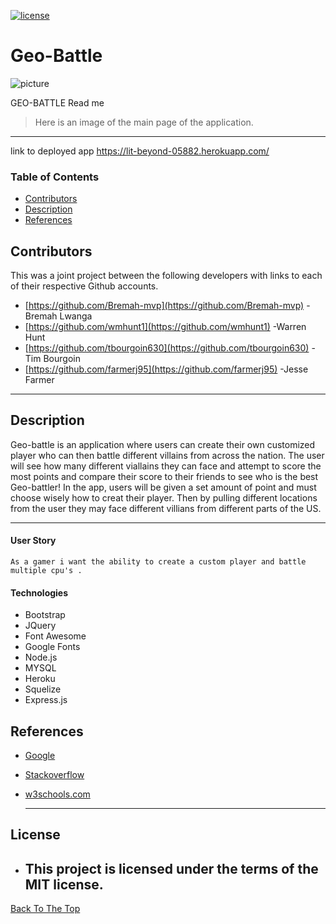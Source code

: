 [![license](https://img.shields.io/github/license/DAVFoundation/captain-n3m0.svg?style=flat-square)](https://github.com/DAVFoundation/captain-n3m0/blob/master/LICENSE)
# Geo-Battle

![picture](https://github.com/tbourgoin630/Geo-Battle/blob/master/app/public/assets/battle.png)

GEO-BATTLE Read me

> Here is an image of the main page of the application.
---

link to deployed app https://lit-beyond-05882.herokuapp.com/

### Table of Contents
-  [Contributors](#contributors)
-  [Description](#description)
-  [References](#references)
## Contributors
This was a joint project between the following developers with links to each of their respective Github accounts.

- [https://github.com/Bremah-mvp](https://github.com/Bremah-mvp) -Bremah Lwanga
- [https://github.com/wmhunt1](https://github.com/wmhunt1) -Warren Hunt
- [https://github.com/tbourgoin630](https://github.com/tbourgoin630) -Tim Bourgoin
- [https://github.com/farmerj95](https://github.com/farmerj95) -Jesse Farmer

---
## Description

Geo-battle is an application where users can create their own customized player who can then battle different villains from across the nation. The user will see how many different viallains they can face and attempt to score the most points and compare their score to their friends to see who is the best Geo-battler! In the app, users will be given a set amount of point and must choose wisely how to creat their player. Then by pulling different locations from the user they may face different villians from different parts of the US. 

---

#### User Story
```
As a gamer i want the ability to create a custom player and battle multiple cpu's .
```
#### Technologies
- Bootstrap
- JQuery
- Font Awesome
- Google Fonts
- Node.js
- MYSQL
- Heroku
- Squelize
- Express.js

## References
- [Google](https://www.google.com/search?rlz=1C1CHBF_enUS897US897&sxsrf=ALeKk02B1ruRG65iESFFq7rXg9ygTaf64A%3A1596668160045&ei=ADkrX-CnAvaoytMP55W7kAo&q=how+tall+is+a+goat&oq=how+tall+is+a+goat&gs_lcp=CgZwc3ktYWIQAzICCAAyAggAMgYIABAWEB4yBggAEBYQHjIGCAAQFhAeMgYIABAWEB4yBggAEBYQHjIGCAAQFhAeMgYIABAWEB4yBggAEBYQHjoECCMQJzoFCAAQkQI6CAguEMcBEKMCOgUIABCLAzoLCC4QxwEQowIQiwM6AgguOgcIABBGEPsBOggIABAWEAoQHlCA6gJYrqIDYKOlA2gBcAB4AIABb4gBnwuSAQQxNy4ymAEAoAEBqgEHZ3dzLXdpergBAsABAQ&sclient=psy-ab&ved=0ahUKEwjgp4O0lIXrAhV2lHIEHefKDqIQ4dUDCAw&uact=5)
- [Stackoverflow](https://stackoverflow.com/questions/28258106/materialize-css-select-doesnt-seem-to-render)
- [w3schools.com](https://www.w3schools.com/js/js_ajax_intro.asp)

  ---
  
## License
- This project is licensed under the terms of the MIT license.
  ---
  
[Back To The Top](#)
